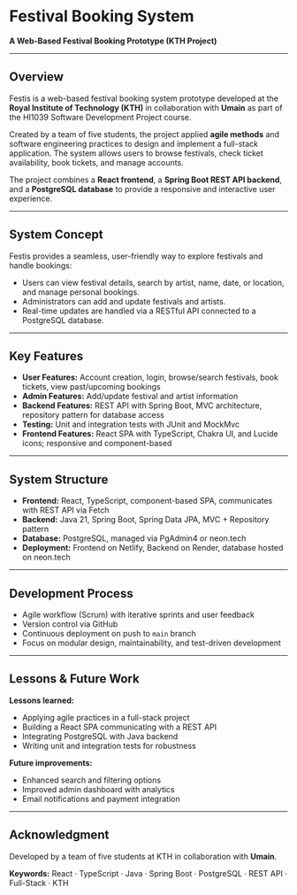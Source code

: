 # Festival Booking System   
**A Web-Based Festival Booking Prototype (KTH Project)**

---

## Overview

Festis is a web-based festival booking system prototype developed at the **Royal Institute of Technology (KTH)** in collaboration with **Umain** as part of the HI1039 Software Development Project course.

Created by a team of five students, the project applied **agile methods** and software engineering practices to design and implement a full-stack application. The system allows users to browse festivals, check ticket availability, book tickets, and manage accounts.

The project combines a **React frontend**, a **Spring Boot REST API backend**, and a **PostgreSQL database** to provide a responsive and interactive user experience.

---

## System Concept

Festis provides a seamless, user-friendly way to explore festivals and handle bookings:

- Users can view festival details, search by artist, name, date, or location, and manage personal bookings.
- Administrators can add and update festivals and artists.
- Real-time updates are handled via a RESTful API connected to a PostgreSQL database.

---

## Key Features

- **User Features:** Account creation, login, browse/search festivals, book tickets, view past/upcoming bookings  
- **Admin Features:** Add/update festival and artist information  
- **Backend Features:** REST API with Spring Boot, MVC architecture, repository pattern for database access  
- **Testing:** Unit and integration tests with JUnit and MockMvc  
- **Frontend Features:** React SPA with TypeScript, Chakra UI, and Lucide icons; responsive and component-based  

---

## System Structure

- **Frontend:** React, TypeScript, component-based SPA, communicates with REST API via Fetch  
- **Backend:** Java 21, Spring Boot, Spring Data JPA, MVC + Repository pattern  
- **Database:** PostgreSQL, managed via PgAdmin4 or neon.tech  
- **Deployment:** Frontend on Netlify, Backend on Render, database hosted on neon.tech  

---

## Development Process

- Agile workflow (Scrum) with iterative sprints and user feedback  
- Version control via GitHub  
- Continuous deployment on push to `main` branch  
- Focus on modular design, maintainability, and test-driven development  

---

## Lessons & Future Work

**Lessons learned:**  

- Applying agile practices in a full-stack project  
- Building a React SPA communicating with a REST API  
- Integrating PostgreSQL with Java backend  
- Writing unit and integration tests for robustness  

**Future improvements:**  

- Enhanced search and filtering options  
- Improved admin dashboard with analytics  
- Email notifications and payment integration  

---

## Acknowledgment

Developed by a team of five students at KTH in collaboration with **Umain**.

**Keywords:** React · TypeScript · Java · Spring Boot · PostgreSQL · REST API · Full-Stack · KTH

